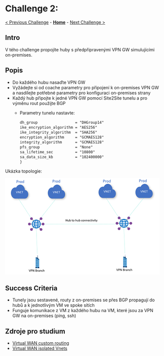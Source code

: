 # Challenge 2: 

[< Previous Challenge](01_simple_vwan.md) - **[Home](../README.md)** - [Next Challenge >](03_isolated_vnets.md)

## Intro

V tého challenge propojíte huby s předpřipravenými VPN GW simulujícími on-premises. 

## Popis 
*   Do každého hubu nasaďte VPN GW
*   Vyžádejte si od coache parametry pro připojení k on-premises VPN GW a nasdílejte potřebné parametry pro konfiguraci on-premises strany
*   Každý hub připojte k jedné VPN GW pomocí Site2Site tunelu a pro výměnu rout použijte BGP
    * Parametry tunelu nastavte:     
   
        ```ipsec_policy {
        dh_group                 = "DHGroup14"
        ike_encryption_algorithm = "AES256"
        ike_integrity_algorithm  = "SHA256"
        encryption_algorithm     = "GCMAES128"
        integrity_algorithm      = "GCMAES128"
        pfs_group                = "None"
        sa_lifetime_sec          = "10800"
        sa_data_size_kb          = "102400000"
        }

Ukázka topologie:

![topology](../images/vwan02.png)

## Success Criteria

- Tunely jsou sestavené, routy z on-premises se přes BGP propagují do hubů a k jednotlivým VM ve spoke sítích
- Funguje komunikace z VM z každého hubu na VM, které jsou za VPN GW na on-premises (ping, ssh)

## Zdroje pro studium

- [Virtual WAN custom routing ](https://docs.microsoft.com/azure/virtual-wan/about-virtual-hub-routing)
- [Virtual WAN isolated Vnets](https://docs.microsoft.com/azure/virtual-wan/scenario-isolate-vnets)

